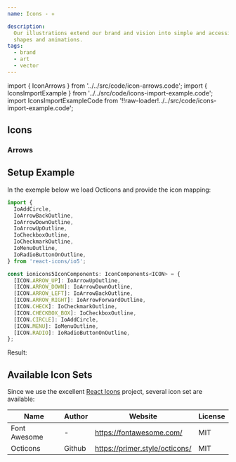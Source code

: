 ```yaml
---
name: Icons - ✳️

description:
  Our illustrations extend our brand and vision into simple and accessible
  shapes and animations.
tags:
  - brand
  - art
  - vector
---
```


<!-- CODE IMPORTS -->

<!-- prettier-ignore -->
import { IconArrows } from '../../src/code/icon-arrows.code';
import { IconsImportExample } from '../../src/code/icons-import-example.code';
import IconsImportExampleCode from '!!raw-loader!../../src/code/icons-import-example.code';

<!-- END CODE IMPORTS -->

<DocHeader props={props}/>

## Icons

### Arrows

<IconArrows/>

## Setup Example

In the exemple below we load Octicons and provide the icon mapping:

```ts
import {
  IoAddCircle,
  IoArrowBackOutline,
  IoArrowDownOutline,
  IoArrowUpOutline,
  IoCheckboxOutline,
  IoCheckmarkOutline,
  IoMenuOutline,
  IoRadioButtonOnOutline,
} from 'react-icons/io5';

const ionicons5IconComponents: IconComponents<ICON> = {
  [ICON.ARROW_UP]: IoArrowUpOutline,
  [ICON.ARROW_DOWN]: IoArrowDownOutline,
  [ICON.ARROW_LEFT]: IoArrowBackOutline,
  [ICON.ARROW_RIGHT]: IoArrowForwardOutline,
  [ICON.CHECK]: IoCheckmarkOutline,
  [ICON.CHECKBOX_BOX]: IoCheckboxOutline,
  [ICON.CIRCLE]: IoAddCircle,
  [ICON.MENU]: IoMenuOutline,
  [ICON.RADIO]: IoRadioButtonOnOutline,
};
```

Result:

<IconsImportExample/>

## Available Icon Sets

Since we use the excellent
[React Icons](https://react-icons.github.io/react-icons/) project, several icon
set are available:

| Name         | Author | Website                        | License |
| ------------ | ------ | ------------------------------ | ------- |
| Font Awesome | -      | https://fontawesome.com/       | MIT     |
| Octicons     | Github | https://primer.style/octicons/ | MIT     |
